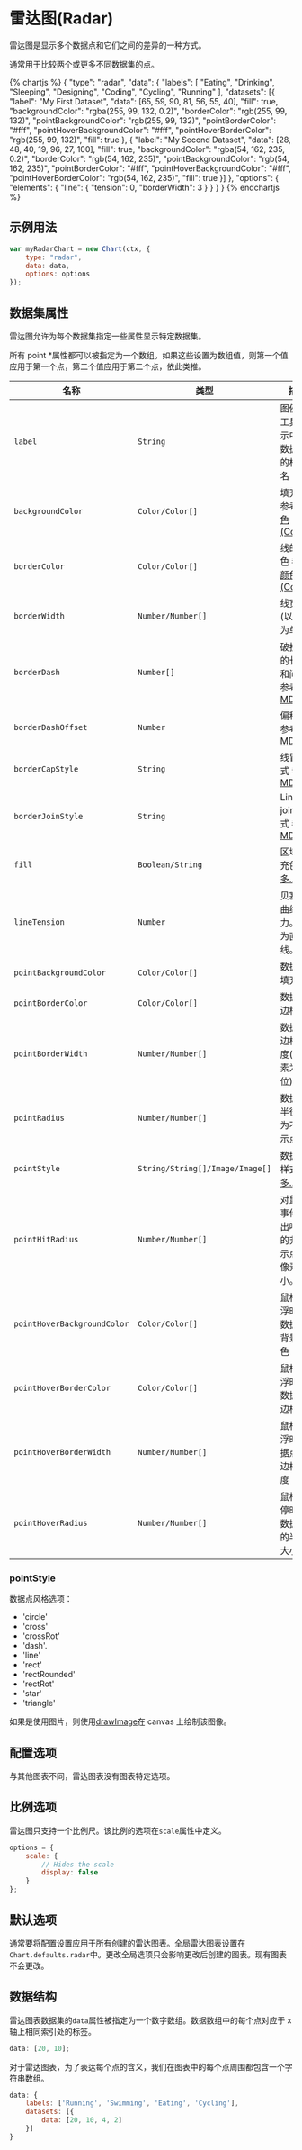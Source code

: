 # 雷达图(Radar)

雷达图是显示多个数据点和它们之间的差异的一种方式。

通常用于比较两个或更多不同数据集的点。

{% chartjs %}
{
"type": "radar",
"data": {
"labels": [
"Eating",
"Drinking",
"Sleeping",
"Designing",
"Coding",
"Cycling",
"Running"
],
"datasets": [{
"label": "My First Dataset",
"data": [65, 59, 90, 81, 56, 55, 40],
"fill": true,
"backgroundColor": "rgba(255, 99, 132, 0.2)",
"borderColor": "rgb(255, 99, 132)",
"pointBackgroundColor": "rgb(255, 99, 132)",
"pointBorderColor": "#fff",
"pointHoverBackgroundColor": "#fff",
"pointHoverBorderColor": "rgb(255, 99, 132)",
"fill": true
}, {
"label": "My Second Dataset",
"data": [28, 48, 40, 19, 96, 27, 100],
"fill": true,
"backgroundColor": "rgba(54, 162, 235, 0.2)",
"borderColor": "rgb(54, 162, 235)",
"pointBackgroundColor": "rgb(54, 162, 235)",
"pointBorderColor": "#fff",
"pointHoverBackgroundColor": "#fff",
"pointHoverBorderColor": "rgb(54, 162, 235)",
"fill": true
}]
},
"options": {
"elements": {
"line": {
"tension": 0,
"borderWidth": 3
}
}
}
}
{% endchartjs %}

## 示例用法

```javascript
var myRadarChart = new Chart(ctx, {
	type: "radar",
	data: data,
	options: options
});
```

## 数据集属性

雷达图允许为每个数据集指定一些属性显示特定数据集。

所有 point \*属性都可以被指定为一个数组。如果这些设置为数组值，则第一个值应用于第一个点，第二个值应用于第二个点，依此类推。

| 名称                        | 类型                            | 描述                                                                                                                 |
| --------------------------- | ------------------------------- | -------------------------------------------------------------------------------------------------------------------- |
| `label`                     | `String`                        | 图例和工具提示中的数据集的标签名                                                                                     |
| `backgroundColor`           | `Color/Color[]`                 | 填充色 参考 [颜色(Colors)](../general/colors.md#colors)                                                              |
| `borderColor`               | `Color/Color[]`                 | 线的颜色 参考[颜色(Colors)](../general/colors.md#colors)                                                             |
| `borderWidth`               | `Number/Number[]`               | 线宽度(以像素为单位)                                                                                                 |
| `borderDash`                | `Number[]`                      | 破折号的长度和间距 参考 [MDN](https://developer.mozilla.org/zh-CN/docs/Web/API/CanvasRenderingContext2D/setLineDash) |
| `borderDashOffset`          | `Number`                        | 偏移量 参考 [MDN](https://developer.mozilla.org/zh-CN/docs/Web/API/CanvasRenderingContext2D/lineDashOffset)          |
| `borderCapStyle`            | `String`                        | 线冒样式 参考 [MDN](https://developer.mozilla.org/zh-CN/docs/Web/API/CanvasRenderingContext2D/lineCap)               |
| `borderJoinStyle`           | `String`                        | Line joint 样式 参考 [MDN](https://developer.mozilla.org/zh-CN/docs/Web/API/CanvasRenderingContext2D/lineJoin)       |
| `fill`                      | `Boolean/String`                | 区域填充色 [更多...](#fill)                                                                                          |
| `lineTension`               | `Number`                        | 贝塞尔曲线张力。0 为直线。                                                                                           |
| `pointBackgroundColor`      | `Color/Color[]`                 | 数据点填充色                                                                                                         |
| `pointBorderColor`          | `Color/Color[]`                 | 数据点边框色                                                                                                         |
| `pointBorderWidth`          | `Number/Number[]`               | 数据点边框宽度(以像素为单位)                                                                                         |
| `pointRadius`               | `Number/Number[]`               | 数据点半径。0 为不显示点                                                                                             |
| `pointStyle`                | `String/String[]/Image/Image[]` | 数据点样式 [更多...](#pointStyle)                                                                                    |
| `pointHitRadius`            | `Number/Number[]`               | 对鼠标事件作出响应的非显示点的像素大小。                                                                             |
| `pointHoverBackgroundColor` | `Color/Color[]`                 | 鼠标悬浮时，数据点背景颜色                                                                                           |
| `pointHoverBorderColor`     | `Color/Color[]`                 | 鼠标悬浮时，数据点边框色                                                                                             |
| `pointHoverBorderWidth`     | `Number/Number[]`               | 鼠标悬浮时数据点的边框宽度                                                                                           |
| `pointHoverRadius`          | `Number/Number[]`               | 鼠标悬停时，数据点的半径大小                                                                                         |

### pointStyle

数据点风格选项：

* 'circle'
* 'cross'
* 'crossRot'
* 'dash'.
* 'line'
* 'rect'
* 'rectRounded'
* 'rectRot'
* 'star'
* 'triangle'

如果是使用图片，则使用[drawImage](https://developer.mozilla.org/en/docs/Web/API/CanvasRenderingContext2D/drawImage)在 canvas 上绘制该图像。

## 配置选项

与其他图表不同，雷达图表没有图表特定选项。

## 比例选项

雷达图只支持一个比例尺。该比例的选项在`scale`属性中定义。

```javascript
options = {
	scale: {
		// Hides the scale
		display: false
	}
};
```

## 默认选项

通常要将配置设置应用于所有创建的雷达图表。全局雷达图表设置在`Chart.defaults.radar`中。更改全局选项只会影响更改后创建的图表。现有图表不会更改。

## 数据结构

雷达图表数据集的`data`属性被指定为一个数字数组。数据数组中的每个点对应于 x 轴上相同索引处的标签。

```javascript
data: [20, 10];
```

对于雷达图表，为了表达每个点的含义，我们在图表中的每个点周围都包含一个字符串数组。

```javascript
data: {
    labels: ['Running', 'Swimming', 'Eating', 'Cycling'],
    datasets: [{
        data: [20, 10, 4, 2]
    }]
}
```
